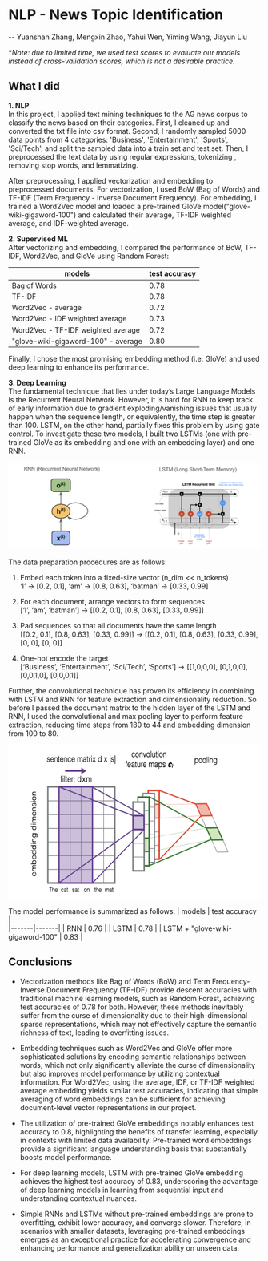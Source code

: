 # NLP - News Topic Identification
-- Yuanshan Zhang, Mengxin Zhao, Yahui Wen, Yiming Wang, Jiayun Liu

**Note: due to limited time, we used test scores to evaluate our models instead of cross-validation scores, which is not a desirable practice.*

## What I did
**1. NLP**\
In this project, I applied text mining techniques to the AG news corpus to classify the news based on their categories. First, I cleaned up and converted the txt file into csv format. Second, I randomly sampled 5000 data points from 4 categories:  'Business', 'Entertainment', 'Sports', 'Sci/Tech', and split the sampled data into a train set and test set. Then, I preprocessed the text data by using regular expressions, tokenizing , removing stop words, and lemmatizing. 

After preprocessing, I applied vectorization and embedding to preprocessed documents. For vectorization, I used BoW (Bag of Words) and TF-IDF (Term Frequency - Inverse Document Frequency). For embedding, I trained a Word2Vec model and loaded a pre-trained GloVe model("glove-wiki-gigaword-100") and calculated their average, TF-IDF weighted average, and IDF-weighted average. 

**2. Supervised ML**\
After vectorizing and embedding, I compared the performance of BoW, TF-IDF, Word2Vec, and GloVe using Random Forest:

| models | test accuracy |                                     
|-------|-------|
| Bag of Words | 0.78 |
| TF-IDF | 0.78 |
| Word2Vec - average | 0.72 |
| Word2Vec - IDF weighted average | 0.73 |
| Word2Vec - TF-IDF weighted average | 0.72 |
| "glove-wiki-gigaword-100" - average | 0.80 |

Finally, I chose the most promising embedding method (i.e. GloVe) and used deep learning to enhance its performance.

**3. Deep Learning**\
The fundamental technique that lies under today’s Large Language Models is the Recurrent Neural Network. However, it is hard for RNN to keep track of early information due to gradient exploding/vanishing issues that usually happen when the sequence length, or equivalently, the time step is greater than 100. LSTM, on the other hand, partially fixes this problem by using gate control. To investigate these two models, I built two LSTMs (one with pre-trained GloVe as its embedding and one with an embedding layer) and one RNN. 

![示例图片](Images/RNN-LSTM.png)

The data preparation procedures are as follows:
1. Embed each token into a fixed-size vector (n_dim << n_tokens)\
‘I’ → [0.2, 0.1], ‘am’ → [0.8, 0.63], ‘batman’ → [0.33, 0.99]

3. For each document, arrange vectors to form sequences\
[‘I’, ‘am’, ‘batman’] → [[0.2, 0.1], [0.8, 0.63], [0.33, 0.99]]

4. Pad sequences so that all documents have the same length\
[[0.2, 0.1], [0.8, 0.63], [0.33, 0.99]] → [[0.2, 0.1], [0.8, 0.63], [0.33, 0.99], [0, 0], [0, 0]]

5. One-hot encode the target\
[‘Business’, ‘Entertainment’, ‘Sci/Tech’, ‘Sports’] → [[1,0,0,0], [0,1,0,0], [0,0,1,0], [0,0,0,1]]

Further, the convolutional technique has proven its efficiency in combining with LSTM and RNN for feature extraction and dimensionality reduction. So before I passed the document matrix to the hidden layer of the LSTM and RNN, I used the convolutional and max pooling layer to perform feature extraction, reducing time steps from 180 to 44 and embedding dimension from 100 to 80.

<img src="Images/Convolution-Maxpooling.png" alt="示例图片" width="620" height="307">

The model performance is summarized as follows:
| models | test accuracy |                                     
|-------|-------|
| RNN | 0.76 |
| LSTM | 0.78 |
| LSTM + "glove-wiki-gigaword-100" | 0.83 |

## Conclusions
- Vectorization methods like Bag of Words (BoW) and Term Frequency-Inverse Document Frequency (TF-IDF) provide descent accuracies with traditional machine learning models, such as Random Forest, achieving test accuracies of 0.78 for both. However, these methods inevitably suffer from the curse of dimensionality due to their high-dimensional sparse representations, which may not effectively capture the semantic richness of text, leading to overfitting issues.

- Embedding techniques such as Word2Vec and GloVe offer more sophisticated solutions by encoding semantic relationships between words, which not only significantly alleviate the curse of dimensionality but also improves model performance by utilizing contextual information. For Word2Vec, using the average, IDF, or TF-IDF weighted average embedding yields similar test accuracies, indicating that simple averaging of word embeddings can be sufficient for achieving document-level vector representations in our project.

- The utilization of pre-trained GloVe embeddings notably enhances test accuracy to 0.8, highlighting the benefits of transfer learning, especially in contexts with limited data availability. Pre-trained word embeddings provide a significant language understanding basis that substantially boosts model performance.

- For deep learning models, LSTM with pre-trained GloVe embedding achieves the highest test accuracy of 0.83, underscoring the advantage of deep learning models in learning from sequential input and understanding contextual nuances.

- Simple RNNs and LSTMs without pre-trained embeddings are prone to overfitting, exhibit lower accuracy, and converge slower. Therefore, in scenarios with smaller datasets, leveraging pre-trained embeddings emerges as an exceptional practice for accelerating convergence and enhancing performance and generalization ability on unseen data.
